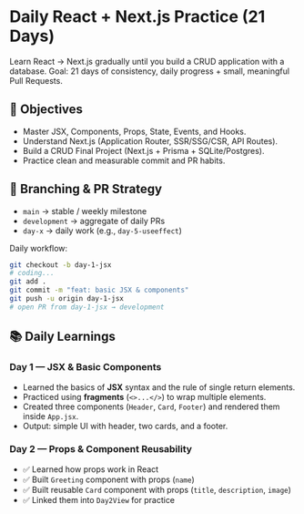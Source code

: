 # Daily React + Next.js Practice (21 Days)

Learn React → Next.js gradually until you build a CRUD application with a database.
Goal: 21 days of consistency, daily progress + small, meaningful Pull Requests.

## 🎯 Objectives
- Master JSX, Components, Props, State, Events, and Hooks.
- Understand Next.js (Application Router, SSR/SSG/CSR, API Routes).
- Build a CRUD Final Project (Next.js + Prisma + SQLite/Postgres).
- Practice clean and measurable commit and PR habits.

## 🌿 Branching & PR Strategy
- `main` → stable / weekly milestone  
- `development` → aggregate of daily PRs  
- `day-x` → daily work (e.g., `day-5-useeffect`)  

Daily workflow:
```bash
git checkout -b day-1-jsx
# coding...
git add .
git commit -m "feat: basic JSX & components"
git push -u origin day-1-jsx
# open PR from day-1-jsx → development
```

## 📚 Daily Learnings

### Day 1 — JSX & Basic Components
- Learned the basics of **JSX** syntax and the rule of single return elements.  
- Practiced using **fragments** (`<>...</>`) to wrap multiple elements.  
- Created three components (`Header`, `Card`, `Footer`) and rendered them inside `App.jsx`.  
- Output: simple UI with header, two cards, and a footer.  

### Day 2 — Props & Component Reusability
- ✅ Learned how props work in React
- ✅ Built `Greeting` component with props (`name`)
- ✅ Built reusable `Card` component with props (`title`, `description`, `image`)
- ✅ Linked them into `Day2View` for practice